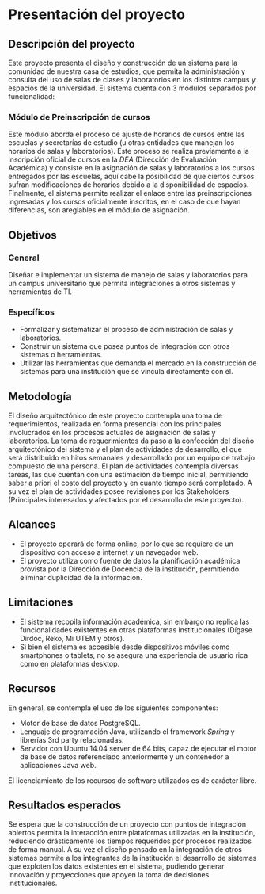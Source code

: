 # Presentación del proyecto

## Descripción del proyecto

Este proyecto presenta el diseño y construcción de un sistema para la comunidad de nuestra casa de estudios, que permita la administración y consulta del uso de salas de clases y laboratorios en los distintos campus y espacios de la universidad.
El sistema cuenta con 3 módulos separados por funcionalidad:

### Módulo de Preinscripción de cursos

Este módulo aborda el proceso de ajuste de horarios de cursos entre las escuelas y secretarías de estudio (u otras entidades que manejan los horarios de salas y laboratorios).
Este proceso se realiza previamente a la inscripción oficial de cursos en la _DEA_ (Dirección de Evaluación Académica) y consiste en la asignación de salas y laboratorios a los cursos entregados por las escuelas, aquí cabe la posibilidad de que ciertos cursos sufran modificaciones de horarios debido a la disponibilidad de espacios.
Finalmente, el sistema permite realizar el enlace entre las preinscripciones ingresadas y los cursos oficialmente inscritos, en el caso de que hayan diferencias, son areglables en el módulo de asignación.

<!--
* Backoffice: Módulo que permite a los encargados de los espacios (Salas, laboratorios y otros) realizar asignaciones en función a los periodos y cursos establecidos por la institución.

* Presentación: Módulo que permite consultar las asignaciones de recursos, especificando parámetros de consulta, tales como horarios en un bloque determinado en cada campus, horario de clases de un docente en especial y horarios particulares para el estudiante que realice la consulta.
Este módulo estará construido de tal forma de ser integrable con la mayor cantidad posible de dispositivos, tomando en cuenta los avances actuales sobre televisores y teléfonos inteligentes (Smart TVs y SmartPhones respectivamente), y básicamente cualquier dispositivo que cuente con acceso a Internet y posea un kit de desarrollo de software.

* Actualizador de datos: Este módulo es el encargado de actualizar la información curricular de la institución (Volcándola en los registros locales del sistema propuesto), permitiendo así a los encargados tener información actualizada desde una fuente de datos oficial de la universidad;  este módulo elimina la necesidad de que las escuelas o departamentos asociados tengan que enviar tal información a los encargados de los recursos.

El diseño arquitectónico de este sistema permitirá la integración con las plataformas desarrolladas por estudiantes y funcionarios de la institución, dando un puntapié inicial a una posible consolidación e interacción de los sistemas de TI que posee actualmente la institución e incluso con aquellos que serán desarrollados a futuro.

-->

## Objetivos

### General

Diseñar e implementar un sistema de manejo de salas y laboratorios para un campus universitario que permita integraciones a otros sistemas y herramientas de TI.

### Específicos

* Formalizar y sistematizar el proceso de administración de salas y laboratorios.
* Construir un sistema que posea puntos de integración con otros sistemas o herramientas.
* Utilizar las herramientas que demanda el mercado en la construcción de sistemas para una institución que se vincula directamente con él.

## Metodología

El diseño arquitectónico de este proyecto contempla una toma de requerimientos, realizada en forma presencial con los principales involucrados en los procesos actuales de asignación de salas y laboratorios.
La toma de requerimientos da paso a la confección del diseño arquitectónico del sistema y el plan de actividades de desarrollo, el que será distribuido en hitos semanales y desarrollado por un equipo de trabajo compuesto de una persona.
El plan de actividades contempla diversas tareas, las que cuentan con una estimación de tiempo inicial, permitiendo saber a priori el costo del proyecto y en cuanto tiempo será completado.
A su vez el plan de actividades posee revisiones por los Stakeholders (Principales interesados y afectados por el desarrollo de este proyecto).


## Alcances

* El proyecto operará de forma online, por lo que se requiere de un dispositivo con acceso a internet y un navegador web.
* El proyecto utiliza como fuente de datos la planificación académica provista por la Dirección de Docencia de la institución, permitiendo eliminar duplicidad de la información.


## Limitaciones

* El sistema recopila información académica, sin embargo no replica las funcionalidades existentes en otras plataformas institucionales (Dígase Dirdoc, Reko, Mi UTEM y otros).
* Si bien el sistema es accesible desde dispositivos móviles como smartphones o tablets, no se asegura una experiencia de usuario rica como en plataformas desktop.


## Recursos

En general, se contempla el uso de los siguientes componentes:

* Motor de base de datos PostgreSQL.
* Lenguaje de programación Java, utilizando el framework _Spring_ y librerías 3rd party relacionadas.
* Servidor con Ubuntu 14.04 server de 64 bits, capaz de ejecutar el motor de base de datos referenciado anteriormente y un contenedor a aplicaciones Java web.

El licenciamiento de los recursos de software utilizados es de carácter libre.


## Resultados esperados

Se espera que la construcción de un proyecto con puntos de integración abiertos permita la interacción entre plataformas utilizadas en la institución, reduciendo drásticamente los tiempos requeridos por procesos realizados de forma manual.
A su vez el diseño pensado en la integración de otros sistemas permite a los integrantes de la institución el desarrollo de sistemas que exploten los datos existentes en el sistema, pudiendo generar innovación y proyecciones que apoyen la toma de decisiones institucionales.
